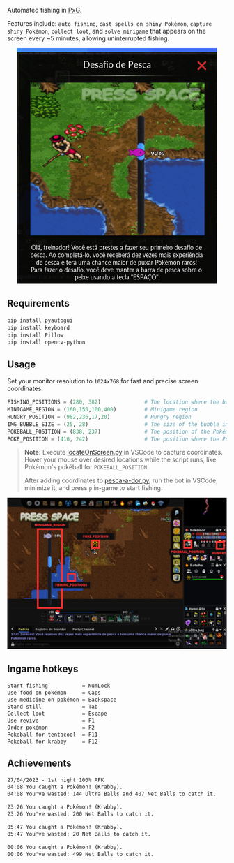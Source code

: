 Automated fishing in [PxG](https://www.pokexgames.com/). 

Features include: `auto fishing`, `cast spells on shiny Pokémon`, `capture shiny Pokémon`, `collect loot`, and `solve minigame` that appears on the screen every ~5 minutes, allowing uninterrupted fishing.

<div align="center">
  
![](images/desafio_de_pesca.gif)

</div>

## Requirements

```bash
pip install pyautogui
pip install keyboard
pip install Pillow
pip install opencv-python
```

## Usage

Set your monitor resolution to `1024x768` for fast and precise screen coordinates.

```python
FISHING_POSITIONS = (280, 382)              # The location where the bait will be cast
MINIGAME_REGION = (160,150,100,400)         # Minigame region
HUNGRY_POSITION = (982,236,17,20)           # Hungry region
IMG_BUBBLE_SIZE = (25, 28)                  # The size of the bubble image
POKEBALL_POSITION = (838, 237)              # The position of the Pokémon's Pokéball
POKE_POSITION = (410, 242)                  # The position where the Pokémon will remain stationary
```

>**Note:** Execute [locateOnScreen.py](https://github.com/felipevzps/pesca-a-dor/blob/main/locateOnScreen.py) in VSCode to capture coordinates. Hover your mouse over desired locations while the script runs, like Pokémon's pokéball for `POKEBALL_POSITION`.
>
>After adding coordinates to [pesca-a-dor.py](https://github.com/felipevzps/pesca-a-dor/blob/main/pesca-a-dor.py), run the bot in VSCode, minimize it, and press `p` in-game to start fishing.

![](https://github.com/felipevzps/pesca-a-dor/blob/main/images/positions.PNG)

## Ingame hotkeys

```
Start fishing           = NumLock
Use food on pokémon     = Caps
Use medicine on pokémon = Backspace
Stand still             = Tab
Collect loot            = Escape
Use revive              = F1
Order pokémon           = F2
Pokeball for tentacool  = F11
Pokeball for krabby     = F12
```

## Achievements

```
27/04/2023 - 1st night 100% AFK
04:08 You caught a Pokémon! (Krabby).
04:08 You've wasted: 144 Ultra Balls and 407 Net Balls to catch it.
```

```
23:26 You caught a Pokémon! (Krabby).
23:26 You've wasted: 200 Net Balls to catch it.
```

```
05:47 You caught a Pokémon! (Krabby).
05:47 You've wasted: 20 Net Balls to catch it.
```
```
00:06 You caught a Pokémon! (Krabby).
00:06 You've wasted: 499 Net Balls to catch it.
```
